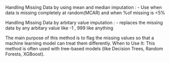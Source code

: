 Handling Missing Data by using mean and median imputation  : - 
Use when  data is missing completely at random(MCAR) and when %of missing is <5%

Handling Missing Data by arbitary value imputation : - 
replaces the missing data by any arbitary value like -1 , 999 like anything

The main purpose of this method is to flag the missing values so that a machine learning model can treat them differently.
When to Use It: This method is often used with tree-based models (like Decision Trees, Random Forests, XGBoost).
